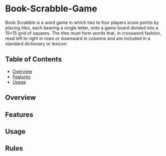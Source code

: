 # Book-Scrabble-Game

Book Scrabble is a word game in which two to four players score points by placing tiles, each bearing a single letter, onto a game board divided into a 15×15 grid of squares. The tiles must form words that, in crossword fashion, read left to right in rows or downward in columns and are included in a standard dictionary or lexicon.


## Table of Contents
- [Overview](Overview.md)
- [Features](Features.md)
- [Usage](Usage.md)


## Overview




## Features




## Usage




## Rules
